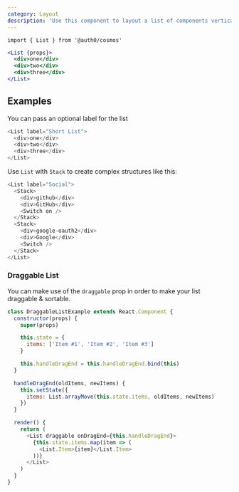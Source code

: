 ```yaml
---
category: Layout
description: 'Use this component to layout a list of components vertically'
---
```


`import { List } from '@auth0/cosmos'`

```jsx
<List {props}>
  <div>one</div>
  <div>two</div>
  <div>three</div>
</List>
```

## Examples

You can pass an optional label for the list

```js
<List label="Short List">
  <div>one</div>
  <div>two</div>
  <div>three</div>
</List>
```

Use `List` with `Stack` to create complex structures like this:

```js
<List label="Social">
  <Stack>
    <div>github</div>
    <div>GitHub</div>
    <Switch on />
  </Stack>
  <Stack>
    <div>google-oauth2</div>
    <div>Google</div>
    <Switch />
  </Stack>
</List>
```

### Draggable List

You can make use of the `draggable` prop in order to make your list draggable & sortable.

```js
class DraggableListExample extends React.Component {
  constructor(props) {
    super(props)

    this.state = {
      items: ['Item #1', 'Item #2', 'Item #3']
    }

    this.handleDragEnd = this.handleDragEnd.bind(this)
  }

  handleDragEnd(oldItems, newItems) {
    this.setState({
      items: List.arrayMove(this.state.items, oldItems, newItems)
    })
  }

  render() {
    return (
      <List draggable onDragEnd={this.handleDragEnd}>
        {this.state.items.map(item => (
          <List.Item>{item}</List.Item>
        ))}
      </List>
    )
  }
}
```
